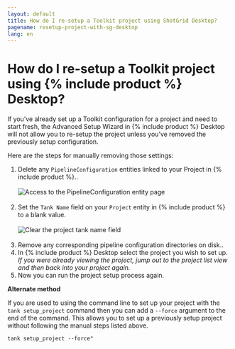 ```yaml
---
layout: default
title: How do I re-setup a Toolkit project using ShotGrid Desktop?
pagename: resetup-project-with-sg-desktop
lang: en
---
```


# How do I re-setup a Toolkit project using {% include product %} Desktop?

If you’ve already set up a Toolkit configuration for a project and need to start fresh, the Advanced Setup Wizard in {% include product %} Desktop will not allow you to re-setup the project unless you’ve removed the previously setup configuration. 

Here are the steps for manually removing those settings:

1. Delete any `PipelineConfiguration` entities linked to your Project in {% include product %}..<br/><br/>![Access to the PipelineConfiguration entity page](images/pipeline-configuration-entity-page.png)<br/><br/>
2. Set the `Tank Name` field on your `Project` entity in {% include product %} to a blank value.<br/><br/>![Clear the project tank name field](images/clear-project-tank-name.png)<br/><br/>
3. Remove any corresponding pipeline configuration directories on disk..
4. In {% include product %} Desktop select the project you wish to set up. *If you were already viewing the project, jump out to the project list view and then back into your project again.*
6. Now you can run the project setup process again.

**Alternate method**

If you are used to using the command line to set up your project with the  `tank setup_project` command then you can add a `--force` argument to the end of the command. This allows you to set up a previously setup project without following the manual steps listed above.
    
    tank setup_project --force"

    